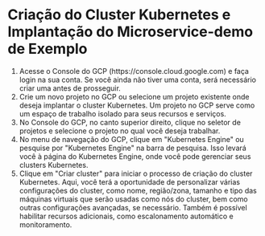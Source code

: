 # Criação do Cluster Kubernetes e Implantação do Microservice-demo de Exemplo

<table>
	<ol>
		<li>Acesse o Console do GCP (https://console.cloud.google.com) e faça login na sua conta. Se você ainda não tiver uma conta, será necessário criar uma antes de prosseguir.</li>
		<li>Crie um novo projeto no GCP ou selecione um projeto existente onde deseja implantar o cluster Kubernetes. Um projeto no GCP serve como um espaço de trabalho isolado para seus recursos e serviços.</li>
		<li>No Console do GCP, no canto superior direito, clique no seletor de projetos e selecione o projeto no qual você deseja trabalhar.</li>
		<li>No menu de navegação do GCP, clique em "Kubernetes Engine" ou pesquise por "Kubernetes Engine" na barra de pesquisa. Isso levará você à página do Kubernetes Engine, onde você pode gerenciar seus clusters Kubernetes.</li>
		<li>Clique em "Criar cluster" para iniciar o processo de criação do cluster Kubernetes. Aqui, você terá a oportunidade de personalizar várias configurações do cluster, como nome, região/zona, tamanho e tipo das máquinas virtuais que serão usadas como nós do cluster, bem como outras configurações avançadas, se necessário. Também é possível habilitar recursos adicionais, como escalonamento automático e monitoramento.</li>
		